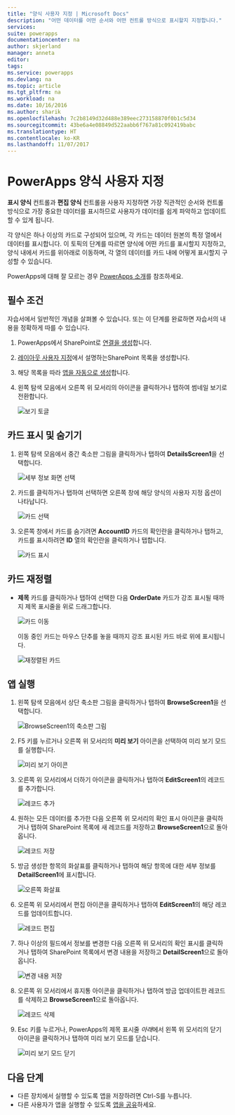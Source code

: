 ```yaml
---
title: "양식 사용자 지정 | Microsoft Docs"
description: "어떤 데이터를 어떤 순서와 어떤 컨트롤 방식으로 표시할지 지정합니다."
services: 
suite: powerapps
documentationcenter: na
author: skjerland
manager: anneta
editor: 
tags: 
ms.service: powerapps
ms.devlang: na
ms.topic: article
ms.tgt_pltfrm: na
ms.workload: na
ms.date: 10/16/2016
ms.author: sharik
ms.openlocfilehash: 7c2b8149d32d488e389eec273158870f0b1c5d34
ms.sourcegitcommit: 43be6a4e08849d522aabb6f767a81c092419babc
ms.translationtype: HT
ms.contentlocale: ko-KR
ms.lasthandoff: 11/07/2017
---
```

# <a name="customize-forms-in-powerapps"></a>PowerApps 양식 사용자 지정
**표시 양식** 컨트롤과 **편집 양식** 컨트롤을 사용자 지정하면 가장 직관적인 순서와 컨트롤 방식으로 가장 중요한 데이터를 표시하므로 사용자가 데이터를 쉽게 파악하고 업데이트할 수 있게 됩니다.

각 양식은 하나 이상의 카드로 구성되어 있으며, 각 카드는 데이터 원본의 특정 열에서 데이터를 표시합니다. 이 토픽의 단계를 따르면 양식에 어떤 카드를 표시할지 지정하고, 양식 내에서 카드를 위아래로 이동하며, 각 열의 데이터를 카드 내에 어떻게 표시할지 구성할 수 있습니다.

PowerApps에 대해 잘 모르는 경우 [PowerApps 소개](getting-started.md)를 참조하세요.

## <a name="prerequisites"></a>필수 조건
자습서에서 일반적인 개념을 살펴볼 수 있습니다. 또는 이 단계를 완료하면 자습서의 내용을 정확하게 따를 수 있습니다.

1. PowerApps에서 SharePoint로 [연결을 생성](connect-to-sharepoint.md)합니다.
2. [레이아웃 사용자 지정](customize-layout-sharepoint.md)에서 설명하는SharePoint 목록을 생성합니다.
3. 해당 목록을 따라 [앱을 자동으로 생성](app-from-sharepoint.md)합니다.
4. 왼쪽 탐색 모음에서 오른쪽 위 모서리의 아이콘을 클릭하거나 탭하여 썸네일 보기로 전환합니다.
   
    ![보기 토글](./media/customize-forms-sharepoint/toggle-view.png)

## <a name="show-and-hide-cards"></a>카드 표시 및 숨기기
1. 왼쪽 탐색 모음에서 중간 축소판 그림을 클릭하거나 탭하여 **DetailsScreen1**을 선택합니다.
   
    ![세부 정보 화면 선택](./media/customize-forms-sharepoint/details-thumbnail.png)
2. 카드를 클릭하거나 탭하여 선택하면 오른쪽 창에 해당 양식의 사용자 지정 옵션이 나타납니다.
   
    ![카드 선택](./media/customize-forms-sharepoint/select-card.png)
3. 오른쪽 창에서 카드를 숨기려면 **AccountID** 카드의 확인란을 클릭하거나 탭하고, 카드를 표시하려면 **ID** 열의 확인란을 클릭하거나 탭합니다.
   
    ![카드 표시](./media/customize-forms-sharepoint/checkbox.png)

## <a name="reorder-the-cards"></a>카드 재정렬
* **제목** 카드를 클릭하거나 탭하여 선택한 다음 **OrderDate** 카드가 강조 표시될 때까지 제목 표시줄을 위로 드래그합니다.
  
    ![카드 이동](./media/customize-forms-sharepoint/move-card.png)
  
    이동 중인 카드는 마우스 단추를 놓을 때까지 강조 표시된 카드 바로 위에 표시됩니다.
  
    ![재정렬된 카드](./media/customize-forms-sharepoint/reordered-card.png)

## <a name="run-the-app"></a>앱 실행
1. 왼쪽 탐색 모음에서 상단 축소판 그림을 클릭하거나 탭하여 **BrowseScreen1**을 선택합니다.
   
    ![BrowseScreen1의 축소판 그림](./media/customize-forms-sharepoint/browse-thumbnail.png)
2. F5 키를 누르거나 오른쪽 위 모서리의 **미리 보기** 아이콘을 선택하여 미리 보기 모드를 실행합니다.  
   
    ![미리 보기 아이콘](./media/customize-forms-sharepoint/open-preview.png)
3. 오른쪽 위 모서리에서 더하기 아이콘을 클릭하거나 탭하여 **EditScreen1**의 레코드를 추가합니다.
   
    ![레코드 추가](./media/customize-forms-sharepoint/add-record.png)
4. 원하는 모든 데이터를 추가한 다음 오른쪽 위 모서리의 확인 표시 아이콘을 클릭하거나 탭하여 SharePoint 목록에 새 레코드를 저장하고 **BrowseScreen1**으로 돌아옵니다.
   
    ![레코드 저장](./media/customize-forms-sharepoint/save-record.png)
5. 방금 생성한 항목의 화살표를 클릭하거나 탭하여 해당 항목에 대한 세부 정보를 **DetailScreen1**에 표시합니다.  
   
    ![오른쪽 화살표](./media/customize-forms-sharepoint/right-arrow.png)
6. 오른쪽 위 모서리에서 편집 아이콘을 클릭하거나 탭하여 **EditScreen1**의 해당 레코드를 업데이트합니다.
   
    ![레코드 편집](./media/customize-forms-sharepoint/edit-record.png)
7. 하나 이상의 필드에서 정보를 변경한 다음 오른쪽 위 모서리의 확인 표시를 클릭하거나 탭하여 SharePoint 목록에서 변경 내용을 저장하고 **DetailScreen1**으로 돌아옵니다.  
   
    ![변경 내용 저장](./media/customize-forms-sharepoint/save-record.png)
8. 오른쪽 위 모서리에서 휴지통 아이콘을 클릭하거나 탭하여 방금 업데이트한 레코드를 삭제하고 **BrowseScreen1**으로 돌아옵니다.
   
    ![레코드 삭제](./media/customize-forms-sharepoint/delete-record.png)
9. Esc 키를 누르거나, PowerApps의 제목 표시줄 *아래*에서 왼쪽 위 모서리의 닫기 아이콘을 클릭하거나 탭하여 미리 보기 모드를 닫습니다.
   
    ![미리 보기 모드 닫기](./media/customize-forms-sharepoint/close-preview.png)

## <a name="next-steps"></a>다음 단계
* 다른 장치에서 실행할 수 있도록 앱을 저장하려면 Ctrl-S를 누릅니다.
* 다른 사용자가 앱을 실행할 수 있도록 [앱을 공유](share-app.md)하세요.

